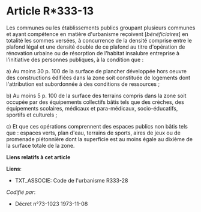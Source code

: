 # Article R*333-13

Les communes ou les établissements publics groupant plusieurs communes et ayant compétence en matière d'urbanisme reçoivent
[*bénéficiaires*] en totalité les sommes versées, à concurrence de la densité comprise entre le plafond légal et une densité
double de ce plafond au titre d'opération de rénovation urbaine ou de résorption de l'habitat insalubre entreprise à
l'initiative des personnes publiques, à la condition que :

a) Au moins 30 p. 100 de la surface de plancher développée hors oeuvre des constructions édifiées dans la zone soit
constituée de logements dont l'attribution est subordonnée à des conditions de ressources ;

b) Au moins 5 p. 100 de la surface des terrains compris dans la zone soit occupée par des équipements collectifs bâtis tels
que des crèches, des équipements scolaires, médicaux et para-médicaux, socio-éducatifs, sportifs et culturels ;

c) Et que ces opérations comprennent des espaces publics non bâtis tels que : espaces verts, plan d'eau, terrains de sports,
aires de jeux ou de promenade piétonnière dont la superficie est au moins égale au dixième de la surface totale de la zone.

**Liens relatifs à cet article**

**Liens**:

  - TXT_ASSOCIE: Code de l'urbanisme R333-28

_Codifié par_:

  - Décret n°73-1023 1973-11-08

